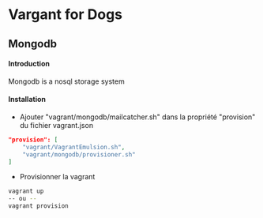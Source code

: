 # Vargant for Dogs

## Mongodb

#### Introduction

Mongodb is a nosql storage system

#### Installation

* Ajouter "vagrant/mongodb/mailcatcher.sh" dans la propriété "provision" du fichier vagrant.json

```json
"provision": [
    "vagrant/VagrantEmulsion.sh",
    "vagrant/mongodb/provisioner.sh"
]
```

* Provisionner la vagrant

```bash
vagrant up
-- ou --
vagrant provision
```
